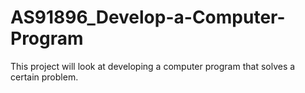 # AS91896_Develop-a-Computer-Program
This project will look at developing a computer program that solves a certain problem.
